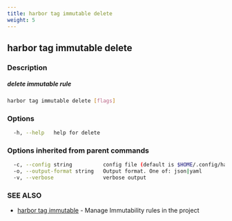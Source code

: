 ```yaml
---
title: harbor tag immutable delete
weight: 5
---
```

## harbor tag immutable delete

### Description

##### delete immutable rule

```sh
harbor tag immutable delete [flags]
```

### Options

```sh
  -h, --help   help for delete
```

### Options inherited from parent commands

```sh
  -c, --config string          config file (default is $HOME/.config/harbor-cli/config.yaml)
  -o, --output-format string   Output format. One of: json|yaml
  -v, --verbose                verbose output
```

### SEE ALSO

* [harbor tag immutable](harbor-tag-immutable.md)	 - Manage Immutability rules in the project

